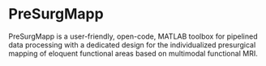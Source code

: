 # PreSurgMapp
PreSurgMapp is a user-friendly, open-code, MATLAB toolbox for pipelined data processing with a dedicated design for the individualized presurgical mapping of eloquent functional areas based on multimodal functional MRI.
